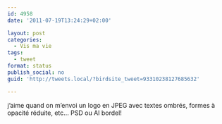 ```yaml
---
id: 4958
date: '2011-07-19T13:24:29+02:00'

layout: post
categories:
  - Vis ma vie
tags:
  - tweet
format: status
publish_social: no
guid: 'http://tweets.local/?birdsite_tweet=93310238127685632'

---
```


j’aime quand on m’envoi un logo en JPEG avec textes ombrés, formes à opacité réduite, etc… PSD ou AI bordel!